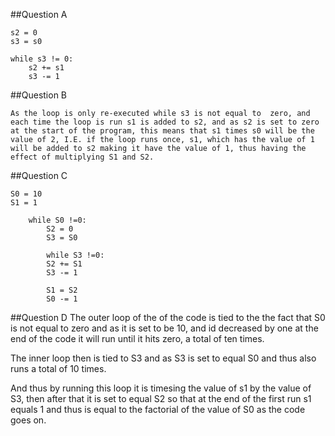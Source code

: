 

##Question A
```
s2 = 0
s3 = s0

while s3 != 0:
    s2 += s1
    s3 -= 1
```
##Question B
```
As the loop is only re-executed while s3 is not equal to  zero, and each time the loop is run s1 is added to s2, and as s2 is set to zero at the start of the program, this means that s1 times s0 will be the value of 2, I.E. if the loop runs once, s1, which has the value of 1 will be added to s2 making it have the value of 1, thus having the effect of multiplying S1 and S2.
```
##Question C
```
S0 = 10
S1 = 1

    while S0 !=0:
        S2 = 0
        S3 = S0
        
        while S3 !=0:
        S2 += S1
        S3 -= 1
        
        S1 = S2
        S0 -= 1
```
##Question D
The outer loop of the of the code is tied to the the fact that S0 is not equal to zero and as it is set to be 10, and id decreased by one at the end of the code it will run until it hits zero, a total of ten times.

The inner loop then is tied to S3 and as S3 is set to equal S0 and thus also runs a total of 10 times.

And thus by running this loop it is timesing the value of s1 by the value of S3, then after that it is set to equal S2 so that at the end of the first run s1 equals 1 and thus is equal to the factorial of the value of S0 as the code goes on. 



